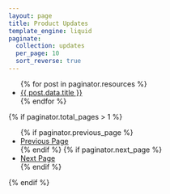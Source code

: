 ```yaml
---
layout: page
title: Product Updates
template_engine: liquid
paginate:
  collection: updates
  per_page: 10
  sort_reverse: true
---
```


<ul>
  {% for post in paginator.resources %}
    <li>
      <a href="{{ post.relative_url }}">{{ post.data.title }}</a>
    </li>
  {% endfor %}
</ul>

{% if paginator.total_pages > 1 %}
  <ul class="pagination">
    {% if paginator.previous_page %}
    <li>
      <a href="{{ paginator.previous_page_path }}">Previous Page</a>
    </li>
    {% endif %}
    {% if paginator.next_page %}
    <li>
      <a href="{{ paginator.next_page_path }}">Next Page</a>
    </li>
    {% endif %}
  </ul>
{% endif %}
